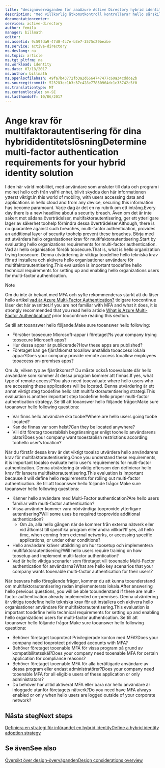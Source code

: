 ```yaml
---
title: "designöverväganden för aaaAzure Active Directory hybrid identity - ange krav för multifaktorautentisering"
description: "Med villkorlig åtkomstkontroll kontrollerar hello särskilda villkor som du väljer när du autentiserar användaren hello och innan åtkomst toohello program i Azure Active Directory. När dessa villkor är uppfyllda, hello användare autentiseras och tillåtet åtkomst toohello program."
documentationcenter: 
services: active-directory
author: femila
manager: billmath
editor: 
ms.assetid: 9c59fda9-47d0-4c7e-b3e7-3575c29beabe
ms.service: active-directory
ms.devlang: na
ms.topic: article
ms.tgt_pltfrm: na
ms.workload: identity
ms.date: 07/18/2017
ms.author: billmath
ms.openlocfilehash: 49fa7b43772fb3a2d6664747477c60a34cddde2b
ms.sourcegitcommit: 523283cc1b3c37c428e77850964dc1c33742c5f0
ms.translationtype: MT
ms.contentlocale: sv-SE
ms.lasthandoff: 10/06/2017
---
```

# <a name="determine-multi-factor-authentication-requirements-for-your-hybrid-identity-solution"></a><span data-ttu-id="96ed7-104">Ange krav för multifaktorautentisering för dina hybrididentitetslösning</span><span class="sxs-lookup"><span data-stu-id="96ed7-104">Determine multi-factor authentication requirements for your hybrid identity solution</span></span>
<span data-ttu-id="96ed7-105">I den här värld mobilitet, med användare som ansluter till data och program i molnet hello och från valfri enhet, blivit skydda den här informationen ytterst viktigt.</span><span class="sxs-lookup"><span data-stu-id="96ed7-105">In this world of mobility, with users accessing data and applications in hello cloud and from any device, securing this information has become paramount.</span></span>  <span data-ttu-id="96ed7-106">Varje dag är det en ny rubrik om ett intrång.</span><span class="sxs-lookup"><span data-stu-id="96ed7-106">Every day there is a new headline about a security breach.</span></span>  <span data-ttu-id="96ed7-107">Även om det är inte säkert mot sådana överträdelser, multifaktorautentisering, ger ett ytterligare lager av säkerhet toohelp förhindra dessa överträdelser.</span><span class="sxs-lookup"><span data-stu-id="96ed7-107">Although, there is no guarantee against such breaches, multi-factor authentication, provides an additional layer of security toohelp prevent these breaches.</span></span>
<span data-ttu-id="96ed7-108">Börja med att utvärdera hello organisationer krav för multifaktorautentisering.</span><span class="sxs-lookup"><span data-stu-id="96ed7-108">Start by evaluating hello organizations requirements for multi-factor authentication.</span></span> <span data-ttu-id="96ed7-109">Vad är hello organisation försök toosecure.</span><span class="sxs-lookup"><span data-stu-id="96ed7-109">That is, what is hello organization trying toosecure.</span></span>  <span data-ttu-id="96ed7-110">Denna utvärdering är viktiga toodefine hello tekniska krav för att installera och aktivera hello organisationer användare för multifaktorautentisering.</span><span class="sxs-lookup"><span data-stu-id="96ed7-110">This evaluation is important toodefine hello technical requirements for setting up and enabling hello organizations users for multi-factor authentication.</span></span>

> [!NOTE]
> <span data-ttu-id="96ed7-111">Om du inte är bekant med MFA och syfte rekommenderas starkt att du läser hello artikel [vad är Azure Multi-Factor Authentication?](../multi-factor-authentication/multi-factor-authentication.md) tidigare toocontinue läser det här avsnittet.</span><span class="sxs-lookup"><span data-stu-id="96ed7-111">If you are not familiar with MFA and what it does, it is strongly recommended that you read hello article [What is Azure Multi-Factor Authentication?](../multi-factor-authentication/multi-factor-authentication.md) prior toocontinue reading this section.</span></span>
> 
> 

<span data-ttu-id="96ed7-112">Se till att tooanswer hello följande:</span><span class="sxs-lookup"><span data-stu-id="96ed7-112">Make sure tooanswer hello following:</span></span>

* <span data-ttu-id="96ed7-113">Försöker toosecure Microsoft-appar i företaget?</span><span class="sxs-lookup"><span data-stu-id="96ed7-113">Is your company trying toosecure Microsoft apps?</span></span> 
* <span data-ttu-id="96ed7-114">Hur dessa appar är publicerade?</span><span class="sxs-lookup"><span data-stu-id="96ed7-114">How these apps are published?</span></span>
* <span data-ttu-id="96ed7-115">Företaget kan ge fjärråtkomst tooallow anställda tooaccess lokala appar?</span><span class="sxs-lookup"><span data-stu-id="96ed7-115">Does your company provide remote access tooallow employees tooaccess on-premises apps?</span></span>

<span data-ttu-id="96ed7-116">Om Ja, vilken typ av fjärråtkomst? Du måste också tooevaluate där hello användare som kommer åt dessa program kommer att finnas.</span><span class="sxs-lookup"><span data-stu-id="96ed7-116">If yes, what type of remote access?You also need tooevaluate where hello users who are accessing these applications will be located.</span></span> <span data-ttu-id="96ed7-117">Denna utvärdering är ett annat viktigt steg toodefine hello rätt multifaktorautentisering strategi.</span><span class="sxs-lookup"><span data-stu-id="96ed7-117">This evaluation is another important step toodefine hello proper multi-factor authentication strategy.</span></span> <span data-ttu-id="96ed7-118">Se till att tooanswer hello följande frågor:</span><span class="sxs-lookup"><span data-stu-id="96ed7-118">Make sure tooanswer hello following questions:</span></span>

* <span data-ttu-id="96ed7-119">Var finns hello användare ska toobe?</span><span class="sxs-lookup"><span data-stu-id="96ed7-119">Where are hello users going toobe located?</span></span>
* <span data-ttu-id="96ed7-120">Kan de finnas var som helst?</span><span class="sxs-lookup"><span data-stu-id="96ed7-120">Can they be located anywhere?</span></span>
* <span data-ttu-id="96ed7-121">Vill ditt företag tooestablish begränsningar enligt toohello användarens plats?</span><span class="sxs-lookup"><span data-stu-id="96ed7-121">Does your company want tooestablish restrictions according toohello user’s location?</span></span>

<span data-ttu-id="96ed7-122">När du förstår dessa krav är det viktigt tooalso utvärdera hello användarens krav för multifaktorautentisering.</span><span class="sxs-lookup"><span data-stu-id="96ed7-122">Once you understand these requirements, it is important tooalso evaluate hello user’s requirements for multi-factor authentication.</span></span> <span data-ttu-id="96ed7-123">Denna utvärdering är viktig eftersom den definierar hello krav för lansera multifaktorautentisering.</span><span class="sxs-lookup"><span data-stu-id="96ed7-123">This evaluation is important because it will define hello requirements for rolling out multi-factor authentication.</span></span> <span data-ttu-id="96ed7-124">Se till att tooanswer hello följande frågor:</span><span class="sxs-lookup"><span data-stu-id="96ed7-124">Make sure tooanswer hello following questions:</span></span>

* <span data-ttu-id="96ed7-125">Känner hello användare med Multi-Factor authentication?</span><span class="sxs-lookup"><span data-stu-id="96ed7-125">Are hello users familiar with multi-factor authentication?</span></span>
* <span data-ttu-id="96ed7-126">Vissa använder kommer vara nödvändiga tooprovide ytterligare autentisering?</span><span class="sxs-lookup"><span data-stu-id="96ed7-126">Will some uses be required tooprovide additional authentication?</span></span>  
  * <span data-ttu-id="96ed7-127">Om Ja, alla hello gången när de kommer från externa nätverk eller vid åtkomst till specifika program eller andra villkor?</span><span class="sxs-lookup"><span data-stu-id="96ed7-127">If yes, all hello time, when coming from external networks, or accessing specific applications, or under other conditions?</span></span>
* <span data-ttu-id="96ed7-128">Hello användare kräver utbildning om hur toosetup och implementera multifaktorautentisering?</span><span class="sxs-lookup"><span data-stu-id="96ed7-128">Will hello users require training on how toosetup and implement multi-factor authentication?</span></span>
* <span data-ttu-id="96ed7-129">Vad är hello viktiga scenarier som företaget vill tooenable Multi-Factor authentication för användarna?</span><span class="sxs-lookup"><span data-stu-id="96ed7-129">What are hello key scenarios that your company wants tooenable multi-factor authentication for their users?</span></span>

<span data-ttu-id="96ed7-130">När besvara hello föregående frågor, kommer du att kunna toounderstand om multifaktorautentisering redan implementerats lokala.</span><span class="sxs-lookup"><span data-stu-id="96ed7-130">After answering hello previous questions, you will be able toounderstand if there are multi-factor authentication already implemented on-premises.</span></span> <span data-ttu-id="96ed7-131">Denna utvärdering är viktiga toodefine hello tekniska krav för att installera och aktivera hello organisationer användare för multifaktorautentisering.</span><span class="sxs-lookup"><span data-stu-id="96ed7-131">This evaluation is important toodefine hello technical requirements for setting up and enabling hello organizations users for multi-factor authentication.</span></span> <span data-ttu-id="96ed7-132">Se till att tooanswer hello följande frågor:</span><span class="sxs-lookup"><span data-stu-id="96ed7-132">Make sure tooanswer hello following questions:</span></span>

* <span data-ttu-id="96ed7-133">Behöver företaget tooprotect Privilegierade konton med MFA?</span><span class="sxs-lookup"><span data-stu-id="96ed7-133">Does your company need tooprotect privileged accounts with MFA?</span></span>
* <span data-ttu-id="96ed7-134">Behöver företaget tooenable MFA för vissa program på grund av kompatibilitetsskäl?</span><span class="sxs-lookup"><span data-stu-id="96ed7-134">Does your company need tooenable MFA for certain application for compliance reasons?</span></span>
* <span data-ttu-id="96ed7-135">Behöver företaget tooenable MFA för alla berättigade användare av dessa program eller endast administratörer?</span><span class="sxs-lookup"><span data-stu-id="96ed7-135">Does your company need tooenable MFA for all eligible users of these application or only administrators?</span></span>
* <span data-ttu-id="96ed7-136">Du behöver har alltid aktiverat MFA eller bara när hello användare är inloggade utanför företagets nätverk?</span><span class="sxs-lookup"><span data-stu-id="96ed7-136">Do you need have MFA always enabled or only when hello users are logged outside of your corporate network?</span></span>

## <a name="next-steps"></a><span data-ttu-id="96ed7-137">Nästa steg</span><span class="sxs-lookup"><span data-stu-id="96ed7-137">Next steps</span></span>
[<span data-ttu-id="96ed7-138">Definiera en strategi för införandet en hybrid identity</span><span class="sxs-lookup"><span data-stu-id="96ed7-138">Define a hybrid identity adoption strategy</span></span>](active-directory-hybrid-identity-design-considerations-identity-adoption-strategy.md)

## <a name="see-also"></a><span data-ttu-id="96ed7-139">Se även</span><span class="sxs-lookup"><span data-stu-id="96ed7-139">See also</span></span>
[<span data-ttu-id="96ed7-140">Översikt över design-överväganden</span><span class="sxs-lookup"><span data-stu-id="96ed7-140">Design considerations overview</span></span>](active-directory-hybrid-identity-design-considerations-overview.md)

